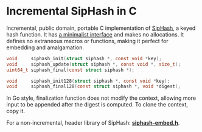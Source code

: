 # Incremental SipHash in C

Incremental, public domain, portable C implementation of [SipHash][sh], a
keyed hash function. It has [a minimalist interface][min] and makes no
allocations. It defines no extraneous macros or functions, making it perfect
for embedding and amalgamation.

```c
void     siphash_init(struct siphash *, const void *key);
void     siphash_update(struct siphash *, const void *, size_t);
uint64_t siphash_final(const struct siphash *);

void     siphash_init128(struct siphash *, const void *key);
void     siphash_final128(const struct siphash *, void *digest);
```

In Go style, finalization function does not modify the context, allowing more
input to be appended after the digest is computed. To clone the context, copy
it.

For a non-incremental, header library of SipHash: [**siphash-embed.h**][hdr].


[hdr]: siphash-embed.h
[min]: https://nullprogram.com/blog/2018/06/10/
[sh]: https://cr.yp.to/siphash/siphash-20120620.pdf
